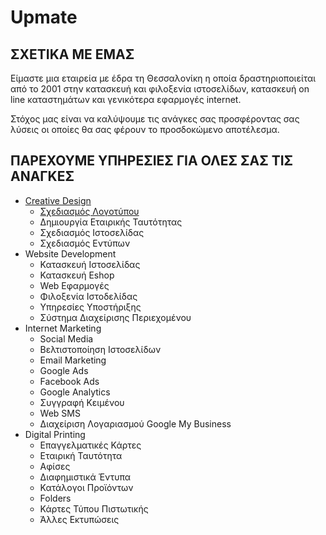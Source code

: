 # Upmate

## ΣΧΕΤΙΚΑ ΜΕ ΕΜΑΣ

Είμαστε μια εταιρεία με έδρα τη Θεσσαλονίκη η οποία δραστηριοποιείται από το 2001 στην κατασκευή και φιλοξενία ιστοσελίδων, κατασκευή on line καταστημάτων και γενικότερα εφαρμογές internet.

Στόχος μας είναι να καλύψουμε τις ανάγκες σας προσφέροντας σας λύσεις οι οποίες θα σας φέρουν το προσδοκώμενο αποτέλεσμα.

## ΠΑΡΕΧΟΥΜΕ ΥΠΗΡΕΣΙΕΣ ΓΙΑ ΟΛΕΣ ΣΑΣ ΤΙΣ ΑΝΑΓΚΕΣ

- [Creative Design](https://www.upmate.gr/el/%CF%85%CF%80%CE%B7%CF%81%CE%B5%CF%83%CE%AF%CE%B5%CF%82/%CE%B4%CE%B7%CE%BC%CE%B9%CE%BF%CF%85%CF%81%CE%B3%CE%B9%CE%BA%CF%8C-design/)
  - [Σχεδιασμός Λογοτύπου](https://www.upmate.gr/el/%CF%85%CF%80%CE%B7%CF%81%CE%B5%CF%83%CE%AF%CE%B5%CF%82/%CE%B4%CE%B7%CE%BC%CE%B9%CE%BF%CF%85%CF%81%CE%B3%CE%B9%CE%BA%CF%8C-design/%CF%83%CF%87%CE%B5%CE%B4%CE%B9%CE%B1%CF%83%CE%BC%CF%8C%CF%82-%CE%BB%CE%BF%CE%B3%CE%BF%CF%84%CF%8D%CF%80%CE%BF%CF%85/)
  - Δημιουργία Εταιρικής Ταυτότητας
  - Σχεδιασμός Ιστοσελίδας
  - Σχεδιασμός Εντύπων
- Website Development
  - Κατασκευή Ιστοσελίδας
  - Κατασκευή Eshop
  - Web Εφαρμογές
  - Φιλοξενία Ιστοδελίδας
  - Υπηρεσίες Υποστήριξης
  - Σύστημα Διαχείρισης Περιεχομένου
- Internet Marketing
  - Social Media
  - Βελτιστοποίηση Ιστοσελίδων
  - Email Marketing
  - Google Ads
  - Facebook Ads
  - Google Analytics
  - Συγγραφή Κειμένου
  - Web SMS
  - Διαχείριση Λογαριασμού Google My Business
- Digital Printing
  - Επαγγελματικές Κάρτες
  - Εταιρική Ταυτότητα
  - Αφίσες
  - Διαφημιστικά Έντυπα
  - Κατάλογοι Προϊόντων
  - Folders
  - Κάρτες Τύπου Πιστωτικής
  - Άλλες Εκτυπώσεις
